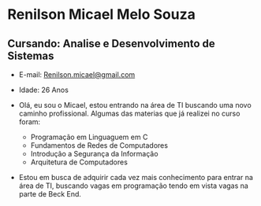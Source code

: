 # Renilson Micael Melo Souza
## Cursando: Analise e Desenvolvimento de Sistemas
- E-mail: Renilson.micael@gmail.com
- Idade: 26 Anos
- Olá, eu sou o Micael, estou entrando na área de TI buscando uma novo caminho profissional. Algumas das materias que já realizei no curso foram:
  * Programação em Linguaguem em C
  * Fundamentos de Redes de Computadores
  * Introdução a Segurança da Informação
  * Arquitetura de Computadores
    
- Estou em busca de adquirir cada vez mais conhecimento para entrar na área de TI, buscando vagas em programação tendo em vista vagas na parte de Beck End.





<!--
**Micael1008/Micael1008** is a ✨ _special_ ✨ repository because its `README.md` (this file) appears on your GitHub profile.

Here are some ideas to get you started:

- 🔭 I’m currently working on ...
- 🌱 I’m currently learning ...
- 👯 I’m looking to collaborate on ...
- 🤔 I’m looking for help with ...
- 💬 Ask me about ...
- 📫 How to reach me: ...
- 😄 Pronouns: ...
- ⚡ Fun fact: ...
-->
